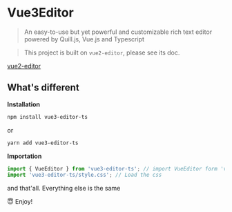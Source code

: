 # Vue3Editor

> An easy-to-use but yet powerful and customizable rich text editor powered by Quill.js, Vue.js and Typescript

> This project is built on `vue2-editor`, please see its doc.

[vue2-editor](https://github.com/davidroyer/vue2-editor)

## What's different

**Installation**

```bash
npm install vue3-editor-ts
```

or

```bash
yarn add vue3-editor-ts
```

**Importation**

```ts
import { VueEditor } from 'vue3-editor-ts'; // import VueEditor form 'vue3-editor-ts' instead of vue3-editor
import 'vue3-editor-ts/style.css'; // Load the css
```

and that'all. Everything else is the same

😇 Enjoy!

